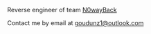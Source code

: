 Reverse engineer of team [N0wayBack](https://n0wayback.com/)

Contact me by email at [goudunz1@outlook.com](mailto:goudunz1@outlook.com)

